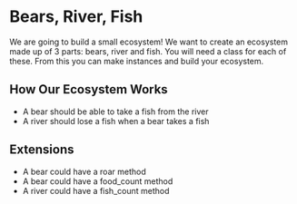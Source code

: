 # Bears, River, Fish

We are going to build a small ecosystem! We want to create an ecosystem made up of 3 parts: bears, river and fish. You will need a class for each of these. From this you can make instances and build your ecosystem.

## How Our Ecosystem Works

<!-- - A river should have a name e.g. "Amazon" -->
<!-- - A river should hold many fish -->
<!-- - A fish should have a name -->

<!-- - A bear should have a name e.g. "Yogi" and a type e.g. "Grizzly" -->
<!-- - A bear should have an empty stomach ( maybe an array ) -->

- A bear should be able to take a fish from the river
- A river should lose a fish when a bear takes a fish

## Extensions

- A bear could have a roar method
- A bear could have a food_count method
- A river could have a fish_count method
